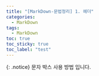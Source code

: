 ```yaml
---
title: "[MarkDown-문법정리] 1. 헤더"
categories:
  - MarkDown
tags:
  - MarkDown
toc: true
toc_sticky: true
toc_label: "test"
---
```


{: .notice}
문자 박스 사용 방법 입니다.


